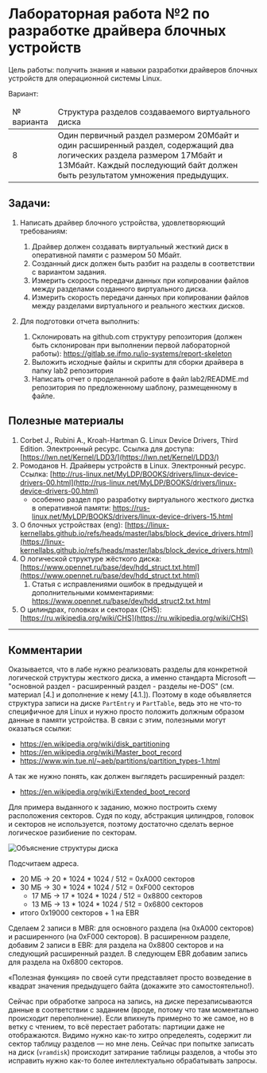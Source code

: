 # Лабораторная работа №2 по разработке драйвера блочных устройств

Цель работы: получить знания и навыки разработки драйверов блочных устройств
для операционной системы Linux. 

Вариант:
<table>
<thead>
  <tr>
    <td>№ варианта </td>
    <td> Структура разделов создаваемого виртуального диска </td>
  </tr>
</thead>
<tbody>
  <tr>
    <td> 8 </td>
    <td>
      Один первичный раздел размером 20Мбайт и один расширенный раздел,
      содержащий два логических раздела размером 17Мбайт и 13Мбайт. Каждый
      последующий байт должен быть результатом умножения предыдущих.
    </td>
  </tr>
</tbody>
</table>


## Задачи: 

1. Написать драйвер блочного устройства, удовлетворяющий требованиям:
    1. Драйвер должен создавать виртуальный жесткий диск в оперативной памяти с
       размером 50 Мбайт. 
    2. Созданный диск должен быть разбит на разделы в соответствии с вариантом
       задания.
    3. Измерить скорость передачи данных при копировании файлов между разделами
       созданного виртуального диска. 
    4. Измерить скорость передачи данных при копировании файлов между разделами
       виртуального и реального жестких дисков. 

2. Для подготовки отчета выполнить:
    1. Склонировать на github.com структуру репозитория (должен быть
       склонирован при выполнении первой лабораторной работы):
       https://gitlab.se.ifmo.ru/io-systems/report-skeleton
    2. Выложить исходные файлы и скрипты для сборки драйвера в папку lab2
       репозитория
    3. Написать отчет о проделанной работе в файл lab2/README.md репозитория по
       предложенному шаблону, размещенному в файле.

## Полезные материалы

1. Corbet J., Rubini A., Kroah-Hartman G. Linux Device Drivers, Third Edition.
   Электронный ресурс. Ссылка для доступа:
   [https://lwn.net/Kernel/LDD3/](https://lwn.net/Kernel/LDD3/)
2. Ромоданов Н. Драйверы устройств в Linux. Электронный ресурс. Ссылка:
   [http://rus-linux.net/MyLDP/BOOKS/drivers/linux-device-drivers-00.html](http://rus-linux.net/MyLDP/BOOKS/drivers/linux-device-drivers-00.html)
   - особенно раздел про разработку виртуального жесткого дистка в оперативной памяти:
     https://rus-linux.net/MyLDP/BOOKS/drivers/linux-device-drivers-15.html
3. О блочных устройствах (eng):
   [https://linux-kernellabs.github.io/refs/heads/master/labs/block_device_drivers.html](https://linux-kernellabs.github.io/refs/heads/master/labs/block_device_drivers.html)
4. О логической структуре жёсткого диска:
   [https://www.opennet.ru/base/dev/hdd_struct.txt.html](https://www.opennet.ru/base/dev/hdd_struct.txt.html)
   1. Статья с исправлениями ошибок в предыдущей и дополнительными комментариями: 
     https://www.opennet.ru/base/dev/hdd_struct2.txt.html
5. О цилиндрах, головках и секторах (CHS):
   [https://ru.wikipedia.org/wiki/CHS](https://ru.wikipedia.org/wiki/CHS)

- - -

## Комментарии

Оказывается, что в лабе нужно реализовать разделы для конкретной логической 
структуры жесткого диска, а именно стандарта Microsoft  — "основной раздел -
расширенный раздел - разделы не-DOS" (см. материал [4.] и дополнение к нему [4.1.]). Поэтому в коде объявляется 
структура записи на диске `PartEntry` и `PartTable`, ведь это не что-то специфичное 
для Linux и нужно просто положить должным образом данные в памяти устройства.
В связи с этим, полезными могут оказаться ссылки:
- https://en.wikipedia.org/wiki/disk_partitioning
- https://en.wikipedia.org/wiki/Master_boot_record
- https://www.win.tue.nl/~aeb/partitions/partition_types-1.html

А так же нужно понять, как должен выглядеть расширенный раздел:
- https://en.wikipedia.org/wiki/Extended_boot_record

Для примера выданного к заданию, можно построить схему расположения секторов.
Судя по коду, абстракция цилиндров, головок и секторов не используется, поэтому
достаточно сделать верное логическое разибиение по секторам.

![Объяснение структуры диска](../res/lab2-disk-partition-explainatino.excalidraw.svg)

Подсчитаем адреса. 

- 20 МБ → 20 * 1024 * 1024 / 512 = 0xA000 секторов
- 30 МБ → 30 * 1024 * 1024 / 512 = 0xF000 секторов
    - 17 МБ → 17 * 1024 * 1024 / 512 = 0x8800 секторов
    - 13 МБ → 13 * 1024 * 1024 / 512 = 0x6800 секторов
- итого 0x19000 секторов + 1 на EBR

Сделаем 2 записи в MBR: для основного раздела (на 0xA000 секторов) и
расширенного (на 0xF000 секторов). В расширенном разделе,
добавим 2 записи в EBR: для раздела на 0x8800 секторов и на следующий
расширенный раздел. В следующем EBR добавим запись для раздела на 0x6800
секторов.

«Полезная функция» по своей сути представляет просто возведение в квадрат 
значения предыдущего байта (докажите это самостоятельно!).

Сейчас при обработке запроса на запись, на диске перезаписываются данные в
соответствии с заданием (вроде, потому что там моментально происходит переполнение).
Если впихнуть примерно то же самое, но в ветку с чтением, то всё перестает работать: 
партиции даже не отображаются. Видимо нужно как-то хитро определеять, содержит ли 
сектор таблицу разделов — но мне лень. Сейчас при попытке записать на диск (`vramdisk`) 
происходит затирание таблицы разделов, а чтобы это исправить нужно как-то более 
интеллектуально обрабатывать запросы.

